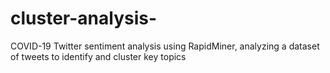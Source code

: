 # cluster-analysis-
 COVID-19 Twitter sentiment analysis using RapidMiner, analyzing a dataset of tweets to identify and cluster key topics
